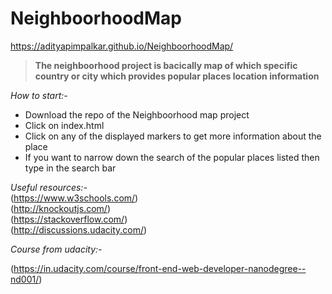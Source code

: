 # NeighboorhoodMap

https://adityapimpalkar.github.io/NeighboorhoodMap/

> **The neighboorhood project is bacically map of which specific country or city which provides popular places location information**  

*How to start:-*    
- Download the repo of the Neighboorhood map project  
- Click on index.html  
- Click on any of the displayed markers to get more information about the place  
- If you want to narrow down the search of the popular places listed then type in the search bar  

*Useful resources:-*  
(https://www.w3schools.com/)  
(http://knockoutjs.com/)  
(https://stackoverflow.com/)  
(http://discussions.udacity.com/)  

*Course from udacity:-*  

(https://in.udacity.com/course/front-end-web-developer-nanodegree--nd001/)

 
